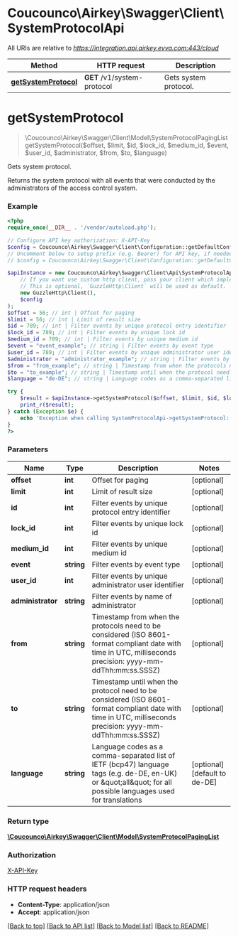 # Coucounco\Airkey\Swagger\Client\SystemProtocolApi

All URIs are relative to *https://integration.api.airkey.evva.com:443/cloud*

Method | HTTP request | Description
------------- | ------------- | -------------
[**getSystemProtocol**](SystemProtocolApi.md#getSystemProtocol) | **GET** /v1/system-protocol | Gets system protocol.


# **getSystemProtocol**
> \Coucounco\Airkey\Swagger\Client\Model\SystemProtocolPagingList getSystemProtocol($offset, $limit, $id, $lock_id, $medium_id, $event, $user_id, $administrator, $from, $to, $language)

Gets system protocol.

Returns the system protocol with all events that were conducted by the administrators of the access control system.

### Example
```php
<?php
require_once(__DIR__ . '/vendor/autoload.php');

// Configure API key authorization: X-API-Key
$config = Coucounco\Airkey\Swagger\Client\Configuration::getDefaultConfiguration()->setApiKey('X-API-Key', 'YOUR_API_KEY');
// Uncomment below to setup prefix (e.g. Bearer) for API key, if needed
// $config = Coucounco\Airkey\Swagger\Client\Configuration::getDefaultConfiguration()->setApiKeyPrefix('X-API-Key', 'Bearer');

$apiInstance = new Coucounco\Airkey\Swagger\Client\Api\SystemProtocolApi(
    // If you want use custom http client, pass your client which implements `GuzzleHttp\ClientInterface`.
    // This is optional, `GuzzleHttp\Client` will be used as default.
    new GuzzleHttp\Client(),
    $config
);
$offset = 56; // int | Offset for paging
$limit = 56; // int | Limit of result size
$id = 789; // int | Filter events by unique protocol entry identifier
$lock_id = 789; // int | Filter events by unique lock id
$medium_id = 789; // int | Filter events by unique medium id
$event = "event_example"; // string | Filter events by event type
$user_id = 789; // int | Filter events by unique administrator user identifier
$administrator = "administrator_example"; // string | Filter events by name of administrator
$from = "from_example"; // string | Timestamp from when the protocols need to be considered (ISO 8601-format compliant date with time in UTC, milliseconds precision: yyyy-mm-ddThh:mm:ss.SSSZ)
$to = "to_example"; // string | Timestamp until when the protocol need to be considered (ISO 8601-format compliant date with time in UTC, milliseconds precision: yyyy-mm-ddThh:mm:ss.SSSZ)
$language = "de-DE"; // string | Language codes as a comma-separated list of IETF (bcp47) language tags (e.g. de-DE, en-UK) or \"all\" for all possible languages used for translations

try {
    $result = $apiInstance->getSystemProtocol($offset, $limit, $id, $lock_id, $medium_id, $event, $user_id, $administrator, $from, $to, $language);
    print_r($result);
} catch (Exception $e) {
    echo 'Exception when calling SystemProtocolApi->getSystemProtocol: ', $e->getMessage(), PHP_EOL;
}
?>
```

### Parameters

Name | Type | Description  | Notes
------------- | ------------- | ------------- | -------------
 **offset** | **int**| Offset for paging | [optional]
 **limit** | **int**| Limit of result size | [optional]
 **id** | **int**| Filter events by unique protocol entry identifier | [optional]
 **lock_id** | **int**| Filter events by unique lock id | [optional]
 **medium_id** | **int**| Filter events by unique medium id | [optional]
 **event** | **string**| Filter events by event type | [optional]
 **user_id** | **int**| Filter events by unique administrator user identifier | [optional]
 **administrator** | **string**| Filter events by name of administrator | [optional]
 **from** | **string**| Timestamp from when the protocols need to be considered (ISO 8601-format compliant date with time in UTC, milliseconds precision: yyyy-mm-ddThh:mm:ss.SSSZ) | [optional]
 **to** | **string**| Timestamp until when the protocol need to be considered (ISO 8601-format compliant date with time in UTC, milliseconds precision: yyyy-mm-ddThh:mm:ss.SSSZ) | [optional]
 **language** | **string**| Language codes as a comma-separated list of IETF (bcp47) language tags (e.g. de-DE, en-UK) or \&quot;all\&quot; for all possible languages used for translations | [optional] [default to de-DE]

### Return type

[**\Coucounco\Airkey\Swagger\Client\Model\SystemProtocolPagingList**](../Model/SystemProtocolPagingList.md)

### Authorization

[X-API-Key](../../README.md#X-API-Key)

### HTTP request headers

 - **Content-Type**: application/json
 - **Accept**: application/json

[[Back to top]](#) [[Back to API list]](../../README.md#documentation-for-api-endpoints) [[Back to Model list]](../../README.md#documentation-for-models) [[Back to README]](../../README.md)

